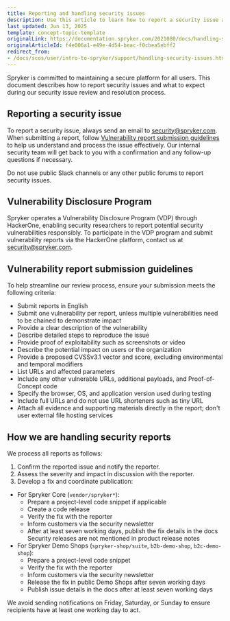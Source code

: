 ```yaml
---
title: Reporting and handling security issues
description: Use this article to learn how to report a security issue and to understand how we handle these reports.
last_updated: Jun 13, 2025
template: concept-topic-template
originalLink: https://documentation.spryker.com/2021080/docs/handling-security-issues
originalArticleId: f4e006a1-e49e-4d54-beac-f0cbea5ebff2
redirect_from:
- /docs/scos/user/intro-to-spryker/support/handling-security-issues.html
---
```


Spryker is committed to maintaining a secure platform for all users. This document describes how to report security issues and what to expect during our security issue review and resolution process.

## Reporting a security issue

To report a security issue, always send an email to [security@spryker.com](mailto:security@spryker.com). When submitting a report, follow [Vulnerability report submission guidelines](#vulnerability-report-submission-guidelines) to help us understand and process the issue effectively. Our internal security team will get back to you with a confirmation and any follow-up questions if necessary.

Do not use public Slack channels or any other public forums to report security issues.

## Vulnerability Disclosure Program

Spryker operates a Vulnerability Disclosure Program (VDP) through HackerOne, enabling security researchers to report potential security vulnerabilities responsibly. To participate in the VDP program and submit vulnerability reports via the HackerOne platform, contact us at [security@spryker.com](mailto:security@spryker.com).

## Vulnerability report submission guidelines

To help streamline our review process, ensure your submission meets the following criteria:

- Submit reports in English
- Submit one vulnerability per report, unless multiple vulnerabilities need to be chained to demonstrate impact
- Provide a clear description of the vulnerability
- Describe detailed steps to reproduce the issue
- Provide proof of exploitability such as screenshots or video
- Describe the potential impact on users or the organization
- Provide a proposed CVSSv3.1 vector and score, excluding environmental and temporal modifiers
- List URLs and affected parameters
- Include any other vulnerable URLs, additional payloads, and Proof-of-Concept code
- Specify the browser, OS, and application version used during testing
- Include full URLs and do not use URL shorteners such as tiny URL
- Attach all evidence and supporting materials directly in the report; don't user external file hosting services 

## How we are handling security reports

We process all reports as follows:

1. Confirm the reported issue and notify the reporter.
2. Assess the severity and impact in discussion with the reporter.  
3. Develop a fix and coordinate publication:
- For Spryker Core (`vendor/spryker*`):
  - Prepare a project-level code snippet if applicable
  - Create a code release
  - Verify the fix with the reporter
  - Inform customers via the security newsletter
  - After at least seven working days, publish the fix details in the docs
    Security releases are not mentioned in product release notes
- For Spryker Demo Shops (`spryker-shop/suite`, `b2b-demo-shop`, `b2c-demo-shop`):
  - Prepare a project-level code snippet
  - Verify the fix with the reporter
  - Inform customers via the security newsletter
  - Release the fix in public Demo Shops after seven working days
  - Publish issue details in the docs after at least seven working days

We avoid sending notifications on Friday, Saturday, or Sunday to ensure recipients have at least one working day to act.







































